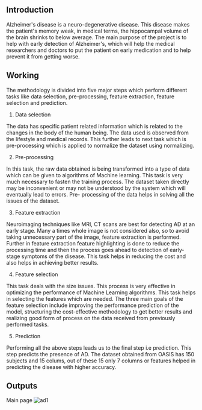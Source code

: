 ## Introduction
Alzheimer's disease is a neuro-degenerative disease. This disease makes the patient's memory weak, in medical terms, the hippocampal volume of the brain shrinks to below average. The main purpose of the project is to help with early detection of Alzheimer's, which will help the medical researchers and doctors to put the patient on early medication and to help prevent it from getting worse.
## Working

The methodology is divided into five major steps which perform different tasks like data selection, pre-processing, feature extraction, feature selection and prediction.

1. Data selection

The data has specific patient related information which is related to the changes in the body of the human being. The data used is observed from the lifestyle and medical records. This further leads to next task which is pre-processing which is applied to normalize the dataset using normalizing.

2. Pre-processing

In this task, the raw data obtained is being transformed into a type of data which can be given to algorithms of Machine learning. 
This task is very much necessary to fasten the training process. The dataset taken directly may be inconvenient or may not be understood by the system which will eventually lead to errors. Pre- processing of the data helps in solving all the issues of the dataset.

3. Feature extraction

Neuroimaging techniques like MRI, CT scans are best for detecting AD at an early stage. 
Many a times whole image is not considered also, so to avoid taking unnecessary part of the image, feature extraction is performed. Further in feature extraction feature highlighting is done to reduce the processing time and then the process goes ahead to detection of early-stage symptoms of the disease. This task helps in reducing the cost and also helps in achieving better results.

4. Feature selection

This task deals with the size issues. This process is very effective in optimizing the performance of Machine Learning algorithms. This task helps in selecting the features which are needed.
The three main goals of the feature selection include improving the performance prediction of the model, structuring the cost-effective methodology to get better results and realizing good form of process on the data received from previously performed tasks.

5. Prediction

Performing all the above steps leads us to the final step i.e prediction. This step predicts the presence of AD. The dataset obtained from OASIS has 150 subjects and 15 colums, out of these 15 only 7 columns or features helped in predicting the disease with higher accuracy.

## Outputs
Main page
![ad1](https://user-images.githubusercontent.com/87255955/166254777-1b4d2fec-0302-4943-9c50-cc0e1039dfac.jpg)


